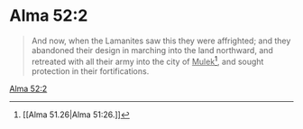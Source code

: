 # Alma 52:2

> And now, when the Lamanites saw this they were affrighted; and they abandoned their design in marching into the land northward, and retreated with all their army into the city of <u>Mulek</u>[^a], and sought protection in their fortifications.

[Alma 52:2](https://www.churchofjesuschrist.org/study/scriptures/bofm/alma/52?lang=eng&id=p2#p2)


[^a]: [[Alma 51.26|Alma 51:26.]]
